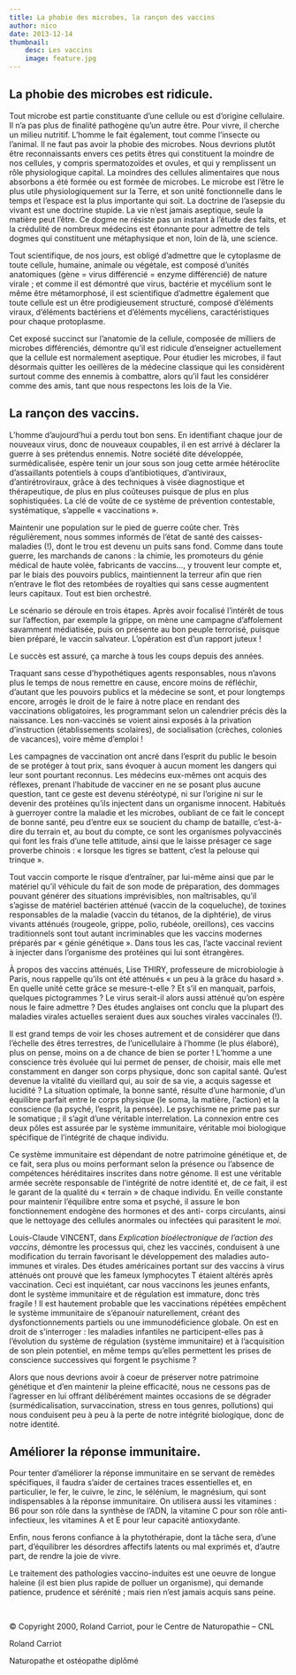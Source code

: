 ```yaml
---
title: La phobie des microbes, la rançon des vaccins
author: nico
date: 2013-12-14
thumbnail:
    desc: Les vaccins
    image: feature.jpg
---
```


## La phobie des microbes est ridicule.

Tout microbe est partie constituante d’une cellule ou est d’origine cellulaire. Il n’a pas plus de finalité pathogène qu’un autre être. Pour vivre, il cherche un milieu nutritif. L’homme le fait également, tout comme l’insecte ou l’animal. Il ne faut pas avoir la phobie des microbes. Nous devrions plutôt être reconnaissants envers ces petits êtres qui constituent la moindre de nos cellules, y compris spermatozoïdes et ovules, et qui y remplissent un rôle physiologique capital. La moindres des cellules alimentaires que nous absorbons a été formée ou est formée de microbes. Le microbe est l’être le plus utile physiologiquement sur la Terre, et son unité fonctionnelle dans le temps et l’espace est la plus importante qui soit. La doctrine de l’asepsie du vivant est une doctrine stupide. La vie n’est jamais aseptique, seule la matière peut l’être. Ce dogme ne résiste pas un instant à l’étude des faits, et la crédulité de nombreux médecins est étonnante pour admettre de tels dogmes qui constituent une métaphysique et non, loin de là, une science.

Tout scientifique, de nos jours, est obligé d’admettre que le cytoplasme de toute cellule, humaine, animale ou végétale, est composé d’unités anatomiques (gène = virus différencié = enzyme différencié) de nature virale ; et comme il est démontré que virus, bactérie et mycélium sont le même être métamorphosé, il est scientifique d’admettre également que toute cellule est un être prodigieusement structuré, composé d’éléments viraux, d’éléments bactériens et d’éléments mycéliens, caractéristiques pour chaque protoplasme.

Cet exposé succinct sur l’anatomie de la cellule, composée de milliers de microbes différenciés, démontre qu’il est ridicule d’enseigner actuellement que la cellule est normalement aseptique. Pour étudier les microbes, il faut désormais quitter les oeillères de la médecine classique qui les considèrent surtout comme des ennemis à combattre, alors qu’il faut les considérer comme des amis, tant que nous respectons les lois de la Vie.

## La rançon des vaccins.

L’homme d’aujourd’hui a perdu tout bon sens. En identifiant chaque jour de nouveaux virus, donc de nouveaux coupables, il en est arrivé à déclarer la guerre à ses prétendus ennemis. Notre société dite développée, surmédicalisée, espère tenir un jour sous son joug cette armée hétéroclite d’assaillants potentiels à coups d’antibiotiques, d’antiviraux, d’antirétroviraux, grâce à des techniques à visée diagnostique et thérapeutique, de plus en plus coûteuses puisque de plus en plus sophistiquées. La clé de voûte de ce système de prévention contestable, systématique, s’appelle « vaccinations ».

Maintenir une population sur le pied de guerre coûte cher. Très régulièrement, nous sommes informés de l’état de santé des caisses-maladies (!), dont le trou est devenu un puits sans fond. Comme dans toute guerre, les marchands de canons : la chimie, les promoteurs du génie médical de haute volée, fabricants de vaccins..., y trouvent leur compte et, par le biais des pouvoirs publics, maintiennent la terreur afin que rien n’entrave le flot des retombées de royalties qui sans cesse augmentent leurs capitaux. Tout est bien orchestré.

Le scénario se déroule en trois étapes. Après avoir focalisé l’intérêt de tous sur l’affection, par exemple la grippe, on mène une campagne d’affolement savamment médiatisée, puis on présente au bon peuple terrorisé, puisque bien préparé, le vaccin salvateur. L’opération est d’un rapport juteux !

Le succès est assuré, ça marche à tous les coups depuis des années.

Traquant sans cesse d’hypothétiques agents responsables, nous n’avons plus le temps de nous remettre en cause, encore moins de réfléchir, d’autant que les pouvoirs publics et la médecine se sont, et pour longtemps encore, arrogés le droit de le faire à notre place en rendant des vaccinations obligatoires, les programmant selon un calendrier précis dès la naissance. Les non-vaccinés se voient ainsi exposés à la privation d’instruction (établissements scolaires), de socialisation (crèches, colonies de vacances), voire même d’emploi !

Les campagnes de vaccination ont ancré dans l’esprit du public le besoin de se protéger à tout prix, sans évoquer à aucun moment les dangers qui leur sont pourtant reconnus. Les médecins eux-mêmes ont acquis des réflexes, prenant l’habitude de vacciner en ne se posant plus aucune question, tant ce geste est devenu stéréotypé, ni sur l’origine ni sur le devenir des protéines qu’ils injectent dans un organisme innocent. Habitués à guerroyer contre la maladie et les microbes, oubliant de ce fait le concept de bonne santé, peu d’entre eux se soucient du champ de bataille, c’est-à-dire du terrain et, au bout du compte, ce sont les organismes polyvaccinés qui font les frais d’une telle attitude, ainsi que le laisse présager ce sage proverbe chinois : « lorsque les tigres se battent, c’est la pelouse qui trinque ».

Tout vaccin comporte le risque d’entraîner, par lui-même ainsi que par le matériel qu’il véhicule du fait de son mode de préparation, des dommages pouvant générer des situations imprévisibles, non maîtrisables, qu’il s’agisse de matériel bactérien atténué (vaccin de la coqueluche), de toxines responsables de la maladie (vaccin du tétanos, de la diphtérie), de virus vivants atténués (rougeole, grippe, polio, rubéole, oreillons), ces vaccins traditionnels sont tout autant incriminables que les vaccins modernes préparés par « génie génétique ». Dans tous les cas, l’acte vaccinal revient à injecter dans l’organisme des protéines qui lui sont étrangères.

À propos des vaccins atténués, Lise THIRY, professeure de microbiologie à Paris, nous rappelle qu’ils ont été atténués « un peu à la grâce du hasard ». En quelle unité cette grâce se mesure-t-elle ? Et s’il en manquait, parfois, quelques pictogrammes ? Le virus serait-il alors aussi atténué qu’on espère nous le faire admettre ? Des études anglaises ont conclu que la plupart des maladies virales actuelles seraient dues aux souches virales vaccinales (!).

Il est grand temps de voir les choses autrement et de considérer que dans l’échelle des êtres terrestres, de l’unicellulaire à l’homme (le plus élaboré), plus on pense, moins on a de chance de bien se porter !
L’homme a une conscience très évoluée qui lui permet de penser, de choisir, mais elle met constamment en danger son corps physique, donc son capital santé. Qu’est devenue la vitalité du vieillard qui, au soir de sa vie, a acquis sagesse et lucidité ? La situation optimale, la bonne santé, résulte d’une harmonie, d’un équilibre parfait entre le corps physique (le soma, la matière, l’action) et la conscience (la psyché, l’esprit, la pensée). Le psychisme ne prime pas sur le somatique ; il s’agit d’une véritable interrelation. La connexion entre ces deux pôles est assurée par le système immunitaire, véritable moi biologique spécifique de l’intégrité de chaque individu.

Ce système immunitaire est dépendant de notre patrimoine génétique et, de ce fait, sera plus ou moins performant selon la présence ou l’absence de compétences héréditaires inscrites dans notre génome. Il est une véritable armée secrète responsable de l’intégrité de notre identité et, de ce fait, il est le garant de la qualité du « terrain » de chaque individu. En veille constante pour maintenir l’équilibre entre soma et psyché, il assure le bon fonctionnement endogène des hormones et des anti- corps circulants, ainsi que le nettoyage des cellules anormales ou infectées qui parasitent le *moi*.

Louis-Claude VINCENT, dans *Explication bioélectronique de l’action des vaccins*, démontre les processus qui, chez les vaccinés, conduisent à une modification du terrain favorisant le développement des maladies auto-immunes et virales. Des études américaines portant sur des vaccins à virus atténués ont prouvé que les fameux lymphocytes T étaient altérés après vaccination. Ceci est inquiétant, car nous vaccinons les jeunes enfants, dont le système immunitaire et de régulation est immature, donc très fragile ! Il est hautement probable que les vaccinations répétées empêchent le système immunitaire de s’épanouir naturellement, créant des dysfonctionnements partiels ou une immunodéficience globale. On est en droit de s’interroger : les maladies infantiles ne participent-elles pas à l’évolution du système de régulation (système immunitaire) et à l’acquisition de son plein potentiel, en même temps qu’elles permettent les prises de conscience successives qui forgent le psychisme ?

Alors que nous devrions avoir à coeur de préserver notre patrimoine génétique et d’en maintenir la pleine efficacité, nous ne cessons pas de l’agresser en lui offrant délibérément maintes occasions de se dégrader (surmédicalisation, survaccination, stress en tous genres, pollutions) qui nous conduisent peu à peu à la perte de notre intégrité biologique, donc de notre identité.

## Améliorer la réponse immunitaire.

Pour tenter d’améliorer la réponse immunitaire en se servant de remèdes spécifiques, il faudra s’aider de certaines traces essentielles et, en particulier, le fer, le cuivre, le zinc, le sélénium, le magnésium, qui sont indispensables à la réponse immunitaire. On utilisera aussi les vitamines : B6 pour son rôle dans la synthèse de l’ADN, la vitamine C pour son rôle anti-infectieux, les vitamines A et E pour leur capacité antioxydante.

Enfin, nous ferons confiance à la phytothérapie, dont la tâche sera, d’une part, d’équilibrer les désordres affectifs latents ou mal exprimés et, d’autre part, de rendre la joie de vivre.

Le traitement des pathologies vaccino-induites est une oeuvre de longue haleine (il est bien plus rapide de polluer un organisme), qui demande patience, prudence et sérénité ; mais rien n’est jamais acquis sans peine.

&nbsp;

© Copyright 2000, Roland Carriot, pour le Centre de Naturopathie – CNL

Roland Carriot

Naturopathe et ostéopathe diplômé
